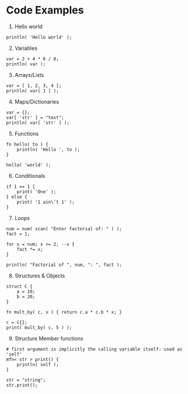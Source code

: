 # Code Examples

1.  Hello world

```
println( 'Hello world' );
```

2.  Variables

```
var = 2 + 4 * 6 / 8;
println( var );
```

3.  Arrays/Lists

```
var = [ 1, 2, 3, 4 ];
println( var[ 1 ] );
```

4.  Maps/Dictionaries

```
var = {};
var[ 'str' ] = "test";
println( var[ 'str' ] );
```

5.  Functions

```
fn hello( to ) {
	println( 'Hello ', to );
}

hello( 'world' );
```

6.  Conditionals

```
if 1 == 1 {
	print( 'One' );
} else {
	print( '1 ain\'t 1' );
}
```

7.  Loops

```
num = num( scan( "Enter factorial of: " ) );
fact = 1;

for x = num; x >= 2; --x {
	fact *= x;
}

println( "Factorial of ", num, ": ", fact );
```

8.  Structures & Objects

```
struct C {
	a = 10;
	b = 20;
}

fn mult_by( c, x ) { return c.a * c.b * x; }

c = C{};
print( mult_by( c, 5 ) );
```

9.  Structure Member functions

```
# first argument is implicitly the calling variable itself: used as 'self'
mfn< str > print() {
	println( self );
}

str = "string";
str.print();
```